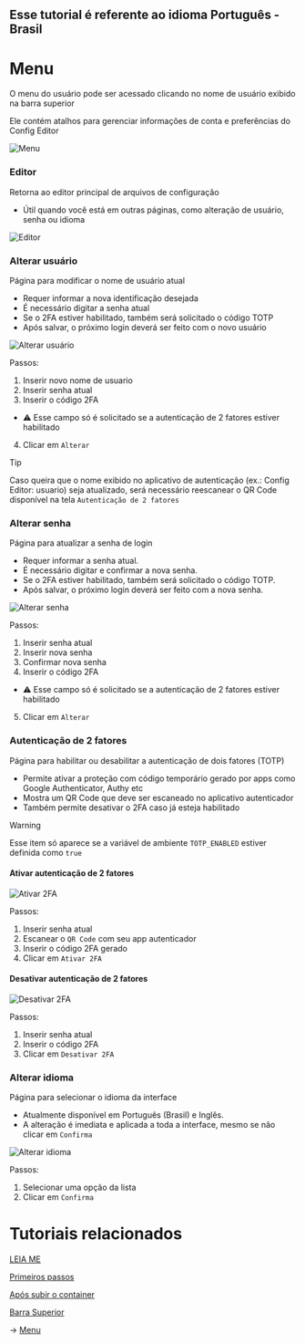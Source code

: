## Esse tutorial é referente ao idioma Português - Brasil

# Menu

O menu do usuário pode ser acessado clicando no nome de usuário exibido na barra superior

Ele contém atalhos para gerenciar informações de conta e preferências do Config Editor

![Menu](/documentation/images/menu_br.png)

### Editor

Retorna ao editor principal de arquivos de configuração

- Útil quando você está em outras páginas, como alteração de usuário, senha ou idioma

![Editor](/documentation/images/editor_br.png)

### Alterar usuário

Página para modificar o nome de usuário atual

- Requer informar a nova identificação desejada
- É necessário digitar a senha atual
- Se o 2FA estiver habilitado, também será solicitado o código TOTP
- Após salvar, o próximo login deverá ser feito com o novo usuário

![Alterar usuário](/documentation/images/alterar_usuario.png)

Passos:

1. Inserir novo nome de usuario
2. Inserir senha atual
3. Inserir o código 2FA
  - ⚠️ Esse campo só é solicitado se a autenticação de 2 fatores estiver habilitado
4. Clicar em `Alterar`

> [!TIP]
> Caso queira que o nome exibido no aplicativo de autenticação (ex.: Config Editor: usuario) seja atualizado, será necessário reescanear o QR Code disponível na tela `Autenticação de 2 fatores`

### Alterar senha

Página para atualizar a senha de login

- Requer informar a senha atual.
- É necessário digitar e confirmar a nova senha.
- Se o 2FA estiver habilitado, também será solicitado o código TOTP.
- Após salvar, o próximo login deverá ser feito com a nova senha.

![Alterar senha](/documentation/images/alterar_senha.png)

Passos:

1. Inserir senha atual
2. Inserir nova senha
3. Confirmar nova senha
4. Inserir o código 2FA
  - ⚠️ Esse campo só é solicitado se a autenticação de 2 fatores estiver habilitado
5. Clicar em `Alterar`

### Autenticação de 2 fatores

Página para habilitar ou desabilitar a autenticação de dois fatores (TOTP)

- Permite ativar a proteção com código temporário gerado por apps como Google Authenticator, Authy etc
- Mostra um QR Code que deve ser escaneado no aplicativo autenticador
- Também permite desativar o 2FA caso já esteja habilitado

> [!WARNING]
> Esse item só aparece se a variável de ambiente `TOTP_ENABLED` estiver definida como `true`

#### Ativar autenticação de 2 fatores

![Ativar 2FA](/documentation/images/ativar_2fa.png)

Passos:

1. Inserir senha atual
2. Escanear o `QR Code` com seu app autenticador
3. Inserir o código 2FA gerado
4. Clicar em `Ativar 2FA`

#### Desativar autenticação de 2 fatores

![Desativar 2FA](/documentation/images/desativar_2fa.png)

Passos:

1. Inserir senha atual
2. Inserir o código 2FA
3. Clicar em `Desativar 2FA`

### Alterar idioma

Página para selecionar o idioma da interface

- Atualmente disponível em Português (Brasil) e Inglês.
- A alteração é imediata e aplicada a toda a interface, mesmo se não clicar em `Confirma`

![Alterar idioma](/documentation/images/alterar_idioma.png)

Passos:

1. Selecionar uma opção da lista
2. Clicar em `Confirma`

# Tutoriais relacionados

[LEIA ME](/documentation/readme/README-pt-BR.md)

[Primeiros passos](/documentation/readme/pt-br/primeiros_passos.md)

[Após subir o container](/documentation/readme/pt-br/container_criado.md)

[Barra Superior](/documentation/readme/pt-br/barra_superior.md)

→ [Menu](/documentation/readme/pt-br/menu.md)